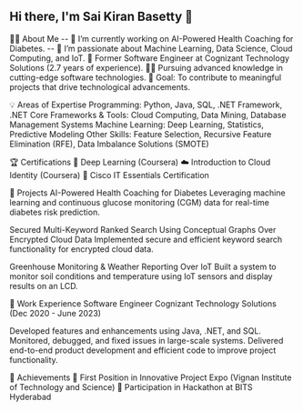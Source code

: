 ## Hi there, I'm Sai Kiran Basetty 👋


👨‍💻 About Me
-- 🔭 I’m currently working on AI-Powered Health Coaching for Diabetes.
-- 🌱 I’m passionate about Machine Learning, Data Science, Cloud Computing, and IoT.
💼 Former Software Engineer at Cognizant Technology Solutions (2.7 years of experience).
👨‍🎓 Pursuing advanced knowledge in cutting-edge software technologies.
🎯 Goal: To contribute to meaningful projects that drive technological advancements.



💡 Areas of Expertise
Programming: Python, Java, SQL, .NET Framework, .NET Core
Frameworks & Tools: Cloud Computing, Data Mining, Database Management Systems
Machine Learning: Deep Learning, Statistics, Predictive Modeling
Other Skills: Feature Selection, Recursive Feature Elimination (RFE), Data Imbalance Solutions (SMOTE)



🏆 Certifications
🥇 Deep Learning (Coursera)
☁️ Introduction to Cloud Identity (Coursera)
🔧 Cisco IT Essentials Certification


🚀 Projects
AI-Powered Health Coaching for Diabetes
Leveraging machine learning and continuous glucose monitoring (CGM) data for real-time diabetes risk prediction.

Secured Multi-Keyword Ranked Search Using Conceptual Graphs Over Encrypted Cloud Data
Implemented secure and efficient keyword search functionality for encrypted cloud data.

Greenhouse Monitoring & Weather Reporting Over IoT
Built a system to monitor soil conditions and temperature using IoT sensors and display results on an LCD.




💼 Work Experience
Software Engineer
Cognizant Technology Solutions (Dec 2020 - June 2023)

Developed features and enhancements using Java, .NET, and SQL.
Monitored, debugged, and fixed issues in large-scale systems.
Delivered end-to-end product development and efficient code to improve project functionality.



🌟 Achievements
🥇 First Position in Innovative Project Expo (Vignan Institute of Technology and Science)
🏅 Participation in Hackathon at BITS Hyderabad


